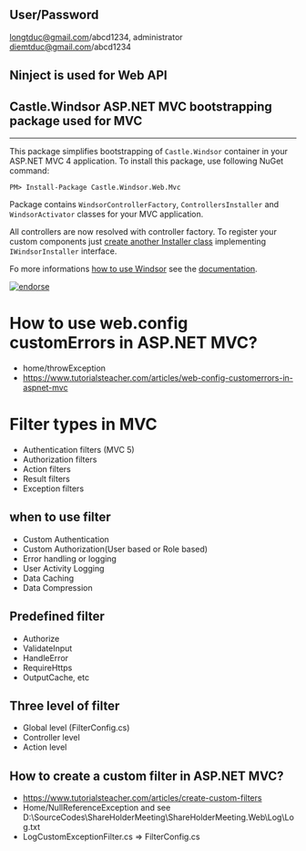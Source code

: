 ## User/Password

longtduc@gmail.com/abcd1234, administrator
diemtduc@gmail.com/abcd1234

## Ninject is used for Web API
## Castle.Windsor ASP.NET MVC bootstrapping package used for MVC
------------------------------------------------

This package simplifies bootstrapping of `Castle.Windsor` container in your ASP.NET MVC 4 application. 
To install this package, use following NuGet command:

    PM> Install-Package Castle.Windsor.Web.Mvc

Package contains `WindsorControllerFactory`, `ControllersInstaller` and `WindsorActivator` classes for your MVC application.

All controllers are now resolved with controller factory. To register your custom components 
just [create another Installer class](http://docs.castleproject.org/Windsor.Installers.ashx)
implementing `IWindsorInstaller` interface.

Fo more informations [how to use Windsor](http://docs.castleproject.org/Windsor.MainPage.ashx) see the
[documentation](http://docs.castleproject.org/Windsor.MainPage.ashx).

[![endorse](https://api.coderwall.com/rarous/endorsecount.png)](https://coderwall.com/rarous)

# How to use web.config customErrors in ASP.NET MVC?
- home/throwException
- https://www.tutorialsteacher.com/articles/web-config-customerrors-in-aspnet-mvc


# Filter types in MVC
- Authentication filters (MVC 5)
- Authorization filters
- Action filters
- Result filters
- Exception filters

## when to use filter

- Custom Authentication
- Custom Authorization(User based or Role based)
- Error handling or logging
- User Activity Logging
- Data Caching
- Data Compression

## Predefined filter
- Authorize
- ValidateInput
- HandleError
- RequireHttps
- OutputCache, etc

## Three level of filter
- Global level (FilterConfig.cs) 
- Controller level
- Action level

## How to create a custom filter in ASP.NET MVC?
- https://www.tutorialsteacher.com/articles/create-custom-filters
- Home/NullReferenceException and see D:\SourceCodes\ShareHolderMeeting\ShareHolderMeeting.Web\Log\Log.txt
- LogCustomExceptionFilter.cs => FilterConfig.cs
